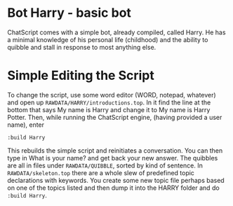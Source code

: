 # Bot Harry - basic bot

ChatScript comes with a simple bot, already compiled, called Harry. He has a minimal knowledge of
his personal life (childhood) and the ability to quibble and stall in response to most anything else.

# Simple Editing the Script
To change the script, use some word editor (WORD, notepad, whatever) and open up
`RAWDATA/HARRY/introductions.top`. In it find the line at the bottom that says My name is Harry
and change it to My name is Harry Potter. Then, while running the ChatScript engine, (having
provided a user name), enter 

`:build Harry`

This rebuilds the simple script and reinitiates a conversation.
You can then type in What is your name? and get back your new answer. The quibbles are all in files
under `RAWDATA/QUIBBLE`, sorted by kind of sentence.
In` RAWDATA/skeleton.top` there are a whole slew of predefined topic declarations with keywords. You
create some new topic file perhaps based on one of the topics listed and then dump it into the HARRY
folder and do `:build Harry`.
